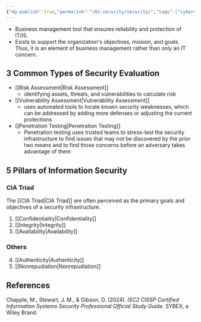 ```yaml
---
{"dg-publish":true,"permalink":"/01-security/security/","tags":["cybersecurity"]}
---
```


- Business management tool that ensures reliability and protection of IT/IS.
- Exists to support the organization's objectives, mission, and goals. Thus, it is an element of business management rather than only an IT concern.

## 3 Common Types of Security Evaluation
- [[Risk Assessment\|Risk Assessment]]
	- identifying assets, threats, and vulnerabilities to calculate risk
- [[Vulnerability Assessment\|Vulnerability Assessment]]
	- uses automated tools to locate known security weaknesses, which can be addressed by adding more defenses or adjusting the current protections
- [[Penetration Testing\|Penetration Testing]]
	- Penetration testing uses trusted teams to stress-test the security infrastructure to find issues that may not be discovered by the prior two means and to find those concerns before an adversary takes advantage of them

## 5 Pillars of Information Security
### CIA Triad
The [[CIA Triad\|CIA Triad]] are often perceived as the primary goals and objectives of a security infrastructure.
1.  [[Confidentiality\|Confidentiality]]
2.  [[Integrity\|Integrity]]
3.  [[Availability\|Availability]]
### Others
4.  [[Authenticity\|Authenticity]]
5.  [[Nonrepudiation\|Nonrepudiation]]





## References
Chapple, M., Stewart, J. M., & Gibson, D. (2024). _ISC2 CISSP Certified Information Systems Security Professional Official Study Guide_. SYBEX, a Wiley Brand.